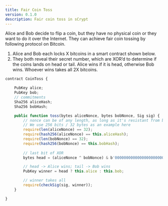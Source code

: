 ```yaml
---
title: Fair Coin Toss
version: 0.1.0
description: Fair coin toss in sCrypt
---
```


Alice and Bob decide to flip a coin, but they have no physical coin or they want to do it over the Internet. They can achieve fair coin tossing by following protocol on Bitcoin.

1. Alice and Bob each locks X bitcoins in a smart contract shown below.
2. They both reveal their secret number, which are XOR’d to determine if the coins lands on head or tail. Alice wins if it is head, otherwise Bob wins. Whoever wins takes all 2X bitcoins.

```javascript
contract CoinToss {

    PubKey alice;
    PubKey bob;
    // commitments
    Sha256 aliceHash;
    Sha256 bobHash;

    public function toss(bytes aliceNonce, bytes bobNonce, Sig sig) {
        // nonce can be of any length, as long as it's resistant from brute-force attack
        // We use 256 bits / 32 bytes as an example here
        require(len(aliceNonce) == 32);
        require(hash256(aliceNonce) == this.aliceHash);
        require(len(bobNonce) == 32);
        require(hash256(bobNonce) == this.bobHash);
        
        // last bit of XOR
        bytes head = (aliceNonce ^ bobNonce) & b'0000000000000000000000000000000000000000000000000000000000000001';

        // head -> Alice wins; tail -> Bob wins
        PubKey winner = head ? this.alice : this.bob;

        // winner takes all
        require(checkSig(sig, winner));
    }

}
```

